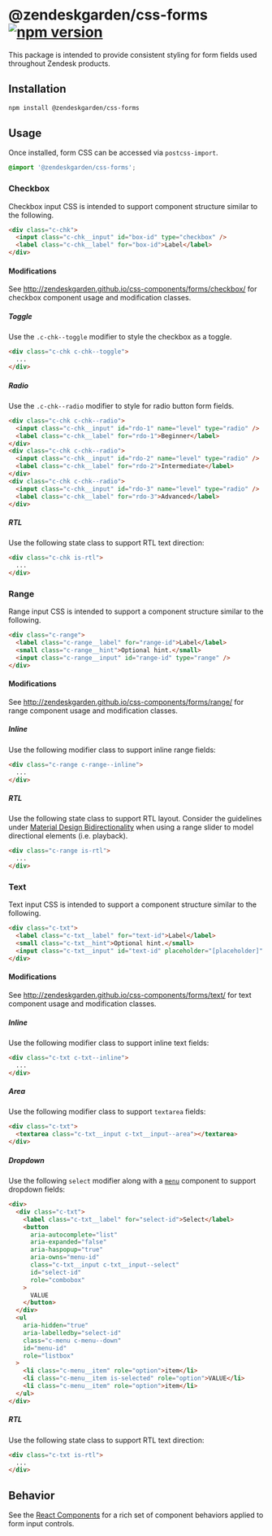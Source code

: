 # @zendeskgarden/css-forms [![npm version][npm version badge]][npm version link]

[npm version badge]: https://flat.badgen.net/npm/v/@zendeskgarden/css-forms
[npm version link]: https://www.npmjs.com/package/@zendeskgarden/css-forms

This package is intended to provide consistent styling for form fields
used throughout Zendesk products.

## Installation

```sh
npm install @zendeskgarden/css-forms
```

## Usage

Once installed, form CSS can be accessed via `postcss-import`.

```css
@import '@zendeskgarden/css-forms';
```

### Checkbox

Checkbox input CSS is intended to support component structure similar to
the following.

```html
<div class="c-chk">
  <input class="c-chk__input" id="box-id" type="checkbox" />
  <label class="c-chk__label" for="box-id">Label</label>
</div>
```

#### Modifications

See http://zendeskgarden.github.io/css-components/forms/checkbox/ for
checkbox component usage and modification classes.

##### Toggle

Use the `.c-chk--toggle` modifier to style the checkbox as a toggle.

```html
<div class="c-chk c-chk--toggle">
  ...
</div>
```

##### Radio

Use the `.c-chk--radio` modifier to style for radio button form fields.

```html
<div class="c-chk c-chk--radio">
  <input class="c-chk__input" id="rdo-1" name="level" type="radio" />
  <label class="c-chk__label" for="rdo-1">Beginner</label>
</div>
<div class="c-chk c-chk--radio">
  <input class="c-chk__input" id="rdo-2" name="level" type="radio" />
  <label class="c-chk__label" for="rdo-2">Intermediate</label>
</div>
<div class="c-chk c-chk--radio">
  <input class="c-chk__input" id="rdo-3" name="level" type="radio" />
  <label class="c-chk__label" for="rdo-3">Advanced</label>
</div>
```

##### RTL

Use the following state class to support RTL text direction:

```html
<div class="c-chk is-rtl">
  ...
</div>
```

### Range

Range input CSS is intended to support a component structure similar to
the following.

```html
<div class="c-range">
  <label class="c-range__label" for="range-id">Label</label>
  <small class="c-range__hint">Optional hint.</small>
  <input class="c-range__input" id="range-id" type="range" />
</div>
```

#### Modifications

See http://zendeskgarden.github.io/css-components/forms/range/ for
range component usage and modification classes.

##### Inline

Use the following modifier class to support inline range fields:

```html
<div class="c-range c-range--inline">
  ...
</div>
```

##### RTL

Use the following state class to support RTL layout. Consider the
guidelines under [Material Design
Bidirectionality](https://material.google.com/usability/bidirectionality.html)
when using a range slider to model directional elements (i.e. playback).

```html
<div class="c-range is-rtl">
  ...
</div>
```

### Text

Text input CSS is intended to support a component structure similar to
the following.

```html
<div class="c-txt">
  <label class="c-txt__label" for="text-id">Label</label>
  <small class="c-txt__hint">Optional hint.</small>
  <input class="c-txt__input" id="text-id" placeholder="[placeholder]" type="text" />
</div>
```

#### Modifications

See http://zendeskgarden.github.io/css-components/forms/text/ for
text component usage and modification classes.

##### Inline

Use the following modifier class to support inline text fields:

```html
<div class="c-txt c-txt--inline">
  ...
</div>
```

##### Area

Use the following modifier class to support `textarea` fields:

```html
<div class="c-txt">
  <textarea class="c-txt__input c-txt__input--area"></textarea>
</div>
```

##### Dropdown

Use the following `select` modifier along with a
[`menu`](http://zendeskgarden.github.io/css-components/menus/) component
to support dropdown fields:

```html
<div>
  <div class="c-txt">
    <label class="c-txt__label" for="select-id">Select</label>
    <button
      aria-autocomplete="list"
      aria-expanded="false"
      aria-haspopup="true"
      aria-owns="menu-id"
      class="c-txt__input c-txt__input--select"
      id="select-id"
      role="combobox"
    >
      VALUE
    </button>
  </div>
  <ul
    aria-hidden="true"
    aria-labelledby="select-id"
    class="c-menu c-menu--down"
    id="menu-id"
    role="listbox"
  >
    <li class="c-menu__item" role="option">item</li>
    <li class="c-menu__item is-selected" role="option">VALUE</li>
    <li class="c-menu__item" role="option">item</li>
  </ul>
</div>
```

##### RTL

Use the following state class to support RTL text direction:

```html
<div class="c-txt is-rtl">
  ...
</div>
```

## Behavior

See the
[React Components](http://zendeskgarden.github.io/react-components/)
for a rich set of component behaviors applied to form input controls.
